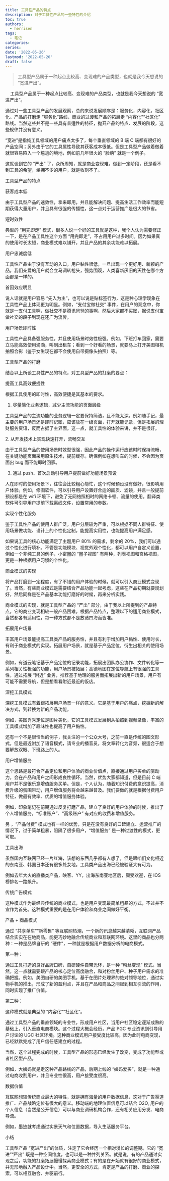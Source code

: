 ```yaml
---
title: 工具性产品的特点
description: 对于工具性产品的一些特性的介绍
toc: true
authors:
  - herrisen
tags:
  - 笔记
categories:
series:
date: '2022-05-26'
lastmod: '2022-05-26'
draft: false
---
```


> 工具型产品属于一种起点比较高、变现难的产品类型，也就是我今天想说的 “宽进严出”。

    工具型产品属于一种起点比较高、变现难的产品类型，也就是我今天想说的 “宽进严出”。

通过对一些工具型产品的发展观察，总的来说发展顺序是：服务化，内容化，社区化。产品的打磨走 “服务化”路线，商业的过渡和产品的拓展走 “内容化”“社区化” 路线。当然这些并不是一些具有普适性的特征，抛开产品的特点、发展的阶段，这些规律并没有意义。

“宽进”是指纯工具领域的用户痛点太多了，每个垂直领域的 B 端 C 端都有很好的产品空间；另外由于它的工具属性导致其获客成本很低。但是工具型产品做着做着就很容易陷入一个尴尬的境地，例如前几年很火的 “脸萌” 就是一个例子。

这就谈到它的 “严出” 了，众所周知，就是商业变现难，做到一定阶段，还是看不到工具的希望，坐拥不少的用户，就是收割不了。

工具型产品的特点

获客成本低

由于工具型产品的速效性，拿来即用，并且能解决问题、提高生活工作效率而能短期获得大量用户，并且具有很强的传播性，这一点对于运营推广是很大的节省。

短时效性

典型的 “用完即走” 模式，很多人说一个好的工具就是这种，我个人认为需要修正一下，是在产品工具性这个方面 “用完即走”，不占用用户过多时间。因为如果真的使用时长太短，商业模式难以铺开，并且产品的其余功能难以拓展。

用户忠诚度低

工具性产品由于没有互动的入口，用户黏性很低，一旦出现一个更好用、新颖的产品，我们亲爱的用户就会立马调转枪头，强势围观，人类喜新厌旧的天性在哪个方面都是一样的。

首因效应明显

说人话就是用户容易 “先入为主”，也可以说是贴标签行为，这是种心理学现象在工具性产品上体现更为明显。例如，“支付宝做社交” 事件，在用户的观念中，你就是一支付工具啊，做社交不是腾讯爸爸的事啊，然后大家都不买账，据说支付宝做社交的段子到现在还广为流传。

用户场景即时性

工具性产品具备强服务性，并且使用场景时效性极强。例如，下班打车回家，需要立马能高效使用滴滴，叫到出租车；看到一个好看的场景，就要马上打开美图相机拍照合影（鉴于女生现在都不会使用自带摄像头拍照）等。

工具型产品的打磨

结合以上所谈工具性产品的特点，对工具型产品的打磨的要点：

提高工具高效便捷性

根据工具使用的即时性，高效便捷是其基本的要求。

1. 尽量简化业务逻辑，减少主流功能的页面层级

工具型产品的主流功能的业务逻辑一定要保持简洁，且不能太深。例如随手记，最主要的用户场景还是即时记账，应该放在一级页面，打开就能记录，但是拓展的理财服务资讯，反而占据了主界面。这一点，就工具性的体验来讲，并不是很好。

2. 从开发技术上实现快速打开，流畅交互

由于工具型产品的使用场景时效型很强，因此产品的操作运行应该时时保持流畅，在关键功能页面采用原生技术，提前缓存。确保例如在想叫车的时候，不会因为页面出 bug 而不能即时回家。

3. 通过 push、首次启动引导用户提前做好功能场景预设

人在即时的使用场景下，往往会比较粗心匆忙，这个时候预设没有做好，很影响用户体验。例如，修图软件，可以引导用户设置好合适的画质、滤镜，并且一般提前预设都是在 wifi 环境下，避免了无网络照相时的网络卡顿、流量的使用。翻译类软件可引导用户提前下载离线文件，设置常用的参数。

实现个性化服务

鉴于工具性产品的使用人群广泛，用户分层较为严重，可以根据不同人群特征、使用场景做功能、设计上的个性化定制，能提高实用性，也能提高用户满足感。

如果说工具的核心功能满足了主题用户 80% 的需求，剩余的 20%，我们可以通过个性化进行填补。不管是功能模块、视觉外观个性化，都可以用户自定义设置，例如一个非纯工具的例子，小密圈的 “圈子视图” 有两种，列表视图和宫格视图，更是一种根据用户习惯的个性化。

商业模式的实现

将产品打磨到一定程度，有了不错的用户体验的时候，就可以引入商业模式变现了。当然，有些商业模式是需要结合产品功能一起考虑，这些在产品初期就要规划好，然后同样是在产品基本功能打磨好的时候，再来分析实践。

商业模式的实现，就是工具型产品的 “严出” 部分，由于我以上所提到的产品特点，它的商业变现相较一般产品困难。根据产品特点，整理以下的适用商业模式，当然都各有适用性，每一种方式都不是放诸四海而皆准。

拓展用户场景

丰富用户场景能提高工具类产品的服务性，并且有利于增加用户黏性、使用时长，有利于商业模式的实现。拓展用户场景，就是基于产品定位，衍生出相关的使用场景。

例如，有道云笔记基于产品定位的记录功能，拓展出团队办公协作、文件转化等一系列相关性极强的功能，用户场景被拓展；高德地图在定位导航上有很强的工具性，通过拓展 “附近” 业务，推荐基于地理的服务而拓展出新的用户场景，用户有可能不需要导航，但是想看看附近最近的饭店。

深挖工具模式

深挖工具模式有着跟拓展用户场景一样的意义。它是基于用户的痛点，挖掘新的解决方式，到转换为新的产品功能。

例如，美图秀秀定位是图片美化，它的工具模式发展到从拍照到视频录像，丰富的工具模式增加了趣味性也提高了用户黏性。

还有一个不是很恰当的例子，我关注的一个公众大号，之前一直是传统的图文形式，但是最近附加了语音模式，请专业的播音员，将文章转化为音频，很适合于想要解放双眼、下班路上的人。

用户增值服务

这个思路是最符合产品定位和用户体验的商业价值点，直接通过用户买单的驱动力，会在产品和用户之间形成良性循环。当然，优势大家都知道，但是目前 C 端用户并不是很乐意增值服务买单。但是，个人认为，随着知识付费的意识提高，消费升级的氛围带动，用户增值服务将会越来越普及。我们要做的就是根据付费用户特征，做最有效率、优质的增值服务体验。

例如，印象笔记在前期通过反复打磨产品，建立了良好的用户体验的时候，推出了个人增值服务，“标准账户”、“高级账户” 有对应的收费和增值服务。

另 ，“产品付费” 模式也有一样的优势，只是在没有良好的口碑建立、运营推广的情况下，过于简单粗暴，阻隔了很多用户，“增值服务” 是一种过渡性的模式，更可取。

工具出海

虽然国内互联网已经一片红海，该想的东西几乎都有人想了，但是跟咱们文化相近的东南亚、韩国日本还有很多处女地。工具类产品出海已经被验证大有可为。

例如去年大火的直播类产品，映客、YY，出海东南亚地区后，颇受欢迎，在 IOS 榜排名一路飙升。

传统广告模式

这种模式作为最经典传统的商业模式，也是用户变现最简单粗暴的方式，不过并不宜作为首先。这种模式重要的是在用户体验和商业之间做好平衡。

产品 + 商品模式

通过 “共享单车”“新零售” 等互联网热潮，一个新的讯息越来越清晰，互联网产品结合实实在在地商品，能更巧妙地融合传统商业和互联网环境。这里的商品也分两种：一种是品牌自研的 “硬件”，一种就是根据用户数据分析的电商模式。

第一种：

通过工具打造的良好品牌口碑，自研硬件自带光环，是一种 “粉丝变现” 模式。当然，这一点就需要跟产品的核心定位高度融合，和对粉丝用户、种子用户需求的准确把握。例如，美图自研的美图手机，基于在图片处理界的绝对领导地位，通过实物手机的推出，形成了新的盈利点，并且在产品和商品之间起到相互引流的作用，同时实现了推广价值。

第二种：

这种模式就是典型的 “内容化”“社区化”。

通过工具型产品的垂直领域的专业性，形成用户社区，当用户社区稳定逐渐成熟的基础上，引入垂直电商模块。这个过程大概会经历，产品 PGC 专业资讯到引导用户讨论的 UGC 社区环境。这种商业模式用户接受度比较高，因为此时电商变现，已经默默完成了用户信任感建立的过程。

当然，这个过程完成的时候，工具型产品的形态已经发生了改变，变成了功能型或者社区型产品。

例如，大姨妈就是走这种产品路线的产品，后期上线的 “姨妈爱买”，就是一种通过电商收割用户，并且专业性很高，用户接受度很高。

数据价值

互联网想较传统商业最大的特性，就是拥有海量的用户数据信息，这对于广告渠道推广、产品战略定位有很大的意义。移动端的地理位置信息可以结合 O2O, 用户的个人信息（当然是公开信息）可以与商业调研机构合作，还有相关应用分发、电商导流。

例如，墨迹就考虑通过实景天气和位置数据，导入生活服务平台。

小结

工具型产品 “宽进严出”的体质，注定了它会经历一个相对漫长的调整期。它的 “宽进”“严出” 既是一种空间维度，也可以是一种并列关系。就是说，有的产品通过实现之后，功能的打磨拓展慢慢探索商业模式；有的是在开始就有很好的商业模式，并无形地融入产品设计中。当然，更安全的方式，肯定是产品的打磨、商业的探索，可以相互融合、并驱前行。